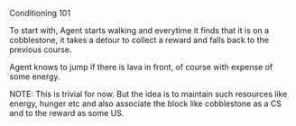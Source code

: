 Conditioning 101

To start with, Agent starts walking and everytime it finds that it is on a cobblestone, it takes a detour to collect a reward and falls back to the previous course.

Agent knows to jump if there is lava in front, of course with expense of some energy.

NOTE:
This is trivial for now. But the idea is to maintain such resources like energy, hunger etc and also associate the block like cobblestone as a CS and to the reward as some US.
